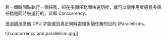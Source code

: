 若一個時間點執行一個任務，卻在多個任務間快速切換，就可以讓使用者感覺多個任務是同時被運行的，此即 Concurrency。

透過調用多個 CPU 才能達到真正同時處理多個任務的目的 (Parallelism)。

![[concurrency and parallelism.jpg]]
